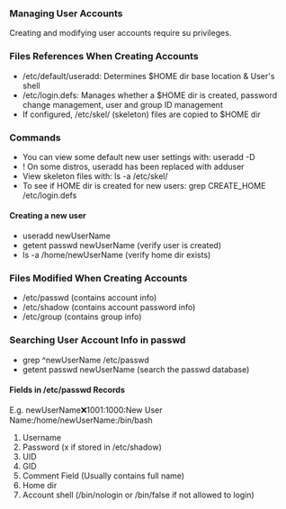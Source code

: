 ### Managing User Accounts
Creating and modifying user accounts require su privileges.

### Files References When Creating Accounts
- /etc/default/useradd: Determines $HOME dir base location & User's shell
- /etc/login.defs: Manages whether a $HOME dir is created, password change management, user and group ID management
- If configured, /etc/skel/ (skeleton) files are copied to $HOME dir

### Commands
- You can view some default new user settings with: useradd -D
- ! On some distros, useradd has been replaced with adduser
- View skeleton files with: ls -a /etc/skel/
- To see if HOME dir is created for new users: grep CREATE_HOME /etc/login.defs

#### Creating a new user
- useradd newUserName
- getent passwd newUserName (verify user is created)
- ls -a /home/newUserName (verify home dir exists)

### Files Modified When Creating Accounts
- /etc/passwd (contains account info)
- /etc/shadow (contains account password info)
- /etc/group (contains group info)

### Searching User Account Info in passwd
- grep ^newUserName /etc/passwd
- getent passwd newUserName (search the passwd database)

#### Fields in /etc/passwd Records
E.g. newUserName:x:1001:1000:New User Name:/home/newUserName:/bin/bash
1. Username
2. Password (x if stored in /etc/shadow)
3. UID
4. GID
5. Comment Field (Usually contains full name)
6. Home dir
7. Account shell (/bin/nologin or /bin/false if not allowed to login)
